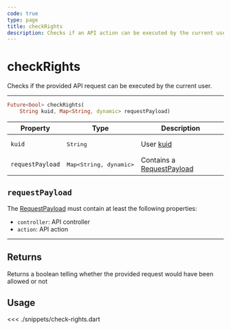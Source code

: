 ```yaml
---
code: true
type: page
title: checkRights
description: Checks if an API action can be executed by the current user
---
```


# checkRights

<SinceBadge version="2.8.0"/>

Checks if the provided API request can be executed by the current user.

---

```dart
Future<bool> checkRights(
    String kuid, Map<String, dynamic> requestPayload)
```

| Property | Type | Description |
|--- |--- |--- |
| `kuid` | <pre>String</pre> | User [kuid](/core/2/guides/main-concepts/authentication#kuzzle-user-identifier-kuid) |
| `requestPayload` | <pre>Map<String, dynamic></pre> | Contains a [RequestPayload](/core/2/api/payloads/request) |

## `requestPayload`

The [RequestPayload](/core/2/api/payloads/request) must contain at least the following properties:

- `controller`: API controller
- `action`: API action

---

## Returns

Returns a boolean telling whether the provided request would have been allowed or not

## Usage

<<< ./snippets/check-rights.dart
